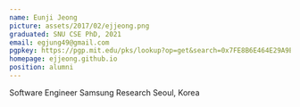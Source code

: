 ```yaml
---
name: Eunji Jeong
picture: assets/2017/02/ejjeong.png
graduated: SNU CSE PhD, 2021
email: egjung49@gmail.com
pgpkey: https://pgp.mit.edu/pks/lookup?op=get&search=0x7FE8B6E464E29A9E
homepage: ejjeong.github.io
position: alumni
---
```

Software Engineer
Samsung Research
Seoul, Korea
